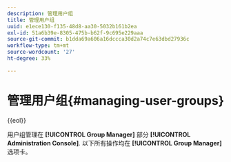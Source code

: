```yaml
---
description: 管理用户组
title: 管理用户组
uuid: e1ece130-f135-48d8-aa30-5032b161b2ea
exl-id: 51a6b39e-8305-475b-b62f-9c695e229aaa
source-git-commit: b1dda69a606a16dccca30d2a74c7e63dbd27936c
workflow-type: tm+mt
source-wordcount: '27'
ht-degree: 33%

---
```


# 管理用户组{#managing-user-groups}

{{eol}}

用户组管理在 **[!UICONTROL Group Manager]** 部分 **[!UICONTROL Administration Console]**. 以下所有操作均在 **[!UICONTROL Group Manager]** 选项卡。
